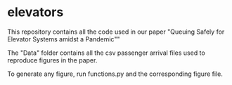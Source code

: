 # elevators
This repository contains all the code used in our paper "Queuing Safely for Elevator Systems amidst a Pandemic""

The "Data" folder contains all the csv passenger arrival files used to reproduce figures in the paper.

To generate any figure, run functions.py and the corresponding figure file.
